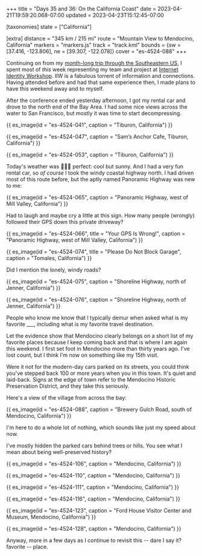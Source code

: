 +++
title = "Days 35 and 36: On the California Coast"
date = 2023-04-21T19:59:20.068-07:00
updated = 2023-04-23T15:12:45-07:00

[taxonomies]
state = ["California"]

[extra]
distance = "345 km / 215 mi"
route = "Mountain View to Mendocino, California"
markers = "markers.js"
track = "track.kml"
bounds = {sw = [37.416, -123.806], ne = [39.307, -122.078]}
cover = "es-4524-088"
+++

Continuing on from my [month-long trip through the Southeastern US](/2023/03-18+southeastern-us/), I spent most of _this_ week representing my team and project at [Internet Identity Workshop](https://internetidentityworkshop.com). IIW is a fabulous torrent of information and connections. Having attended before and had that same experience then, I made plans to have this weekend away and to myself.

<!-- more -->

After the conference ended yesterday afternoon, I got my rental car and drove to the north end of the Bay Area. I had some nice views across the water to San Francisco, but mostly it was time to start decompressing.

{{ es_image(id = "es-4524-041", caption = "Tiburon, California") }}

{{ es_image(id = "es-4524-047", caption = "Sam’s Anchor Cafe, Tiburon, California") }}

{{ es_image(id = "es-4524-053", caption = "Tiburon, California") }}

Today's weather was 👩🏼‍🍳 perfect: cool but sunny. And I had a very fun rental car, so _of course_ I took the windy coastal highway north. I had driven most of this route before, but the aptly named Panoramic Highway was new to me:

{{ es_image(id = "es-4524-065", caption = "Panoramic Highway, west of Mill Valley, California") }}

Had to laugh and maybe cry a little at this sign. How many people (wrongly) followed their GPS down this private driveway?

{{ es_image(id = "es-4524-066", title = "Your GPS Is Wrong!", caption = "Panoramic Highway, west of Mill Valley, California") }}

{{ es_image(id = "es-4524-074", title = "Please Do Not Block Garage", caption = "Tomales, California") }}

Did I mention the lonely, windy roads?

{{ es_image(id = "es-4524-075", caption = "Shoreline Highway, north of Jenner, California") }}

{{ es_image(id = "es-4524-076", caption = "Shoreline Highway, north of Jenner, California") }}

People who know me know that I typically demur when asked what is my favorite ___, including what is my favorite travel destination.

Let the evidence show that Mendocino clearly belongs on a short list of my favorite places because I keep coming back and that is where I am again this weekend. I first set foot in Mendocino more than thirty years ago. I've lost count, but I think I'm now on something like my 15th visit.

Were it not for the modern-day cars parked on its streets, you could think you've stepped back 100 or more years when you in this town. It's quiet and laid-back. Signs at the edge of town refer to the Mendocino Historic Preservation District, and they take this seriously.

Here's a view of the village from across the bay:

{{ es_image(id = "es-4524-088", caption = "Brewery Gulch Road, south of Mendocino, California") }}

I'm here to do a whole lot of nothing, which sounds like just my speed about now.

I've mostly hidden the parked cars behind trees or hills. You see what I mean about being well-preserved history?

{{ es_image(id = "es-4524-106", caption = "Mendocino, California") }}

{{ es_image(id = "es-4524-110", caption = "Mendocino, California") }}

{{ es_image(id = "es-4524-111", caption = "Mendocino, California") }}

{{ es_image(id = "es-4524-116", caption = "Mendocino, California") }}

{{ es_image(id = "es-4524-123", caption = "Ford House Visitor Center and Museum, Mendocino, California") }}

{{ es_image(id = "es-4524-128", caption = "Mendocino, California") }}

Anyway, more in a few days as I continue to revisit this -- dare I say it? favorite -- place.
